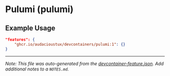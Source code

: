 
# Pulumi (pulumi)



## Example Usage

```json
"features": {
    "ghcr.io/audacioustux/devcontainers/pulumi:1": {}
}
```





---

_Note: This file was auto-generated from the [devcontainer-feature.json](https://github.com/audacioustux/devcontainers/blob/main/src/pulumi/devcontainer-feature.json).  Add additional notes to a `NOTES.md`._
